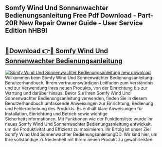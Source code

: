 ## Somfy Wind Und Sonnenwachter Bedienungsanleitung Free Pdf Download - Part-20R New Repair Owner Guide - User Service Edition hHB9I

# <h2><a href="http://df41w20.blite.top/?on=Somfy+Wind+Und+Sonnenwachter+Bedienungsanleitung">🔗Download 👉🔴 Somfy Wind Und Sonnenwachter Bedienungsanleitung</a></h2>

[![Somfy Wind Und Sonnenwachter Bedienungsanleitung new download](https://i.imgur.com/lujVjoI.png)](http://df41w20.blite.top/?on=Somfy+Wind+Und+Sonnenwachter+Bedienungsanleitung)
Willkommen beim Somfy Wind Und Sonnenwachter Bedienungsanleitung-Benutzerhandbuch, Ihrem vertrauenswürdigen Leitfaden zum Verständnis und zur Verwendung Ihres neuen Produkts, von der Einrichtung bis zur Wartung und darüber hinaus. Bevor Sie Ihren Somfy Wind Und Sonnenwachter Bedienungsanleitung verwenden, finden Sie in diesem Benutzerhandbuch umfassende Anweisungen zur Einrichtung, Bedienung und Fehlerbehebung des Produkts. Es enthält klare Anweisungen für Installation, Einrichtung und Betrieb sowie wichtige Sicherheitsinformationen. Mit Funktionen wie der Funktionsliste wurde Ihr neues Somfy Wind Und Sonnenwachter Bedienungsanleitung entwickelt, um die Produktivität und Effizienz zu maximieren. Ihr Erfolg ist unser Ziel Somfy Wind Und Sonnenwachter BedienungsanleitungDD. Wir sind hier, um Ihre vollständige Zufriedenheit mit Ihrem neuen Produkt zu gewährleisten.
